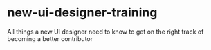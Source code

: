 # new-ui-designer-training
All things a new UI designer need to know to get on the right track of becoming a better contributor
